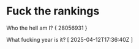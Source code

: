 # Fuck the rankings

Who the hell am I?
{ 28056931 }

What fucking year is it?
[ 2025-04-12T17:36:40Z ]
